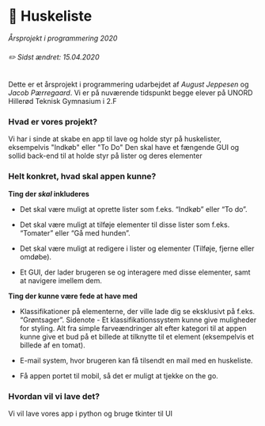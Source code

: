 # :page_with_curl: Huskeliste

*Årsprojekt i programmering 2020*
###### :pencil2: Sidst ændret: 15.04.2020

Dette er et årsprojekt i programmering udarbejdet af _August Jeppesen_ og _Jacob Pærregaard_.
Vi er på nuværende tidspunkt begge elever på UNORD Hillerød Teknisk Gymnasium i 2.F

### Hvad er vores projekt?
Vi har i sinde at skabe en app til lave og holde styr på huskelister, eksempelvis "Indkøb" eller "To Do"
Den skal have et fængende GUI og sollid back-end til at holde styr på lister og deres elementer

### Helt konkret, hvad skal appen kunne?

  **Ting der _skal_ inkluderes**
  
  - Det skal være muligt at oprette lister som f.eks. “Indkøb” eller “To do”.

  - Det skal være muligt at tilføje elementer til disse lister som f.eks. “Tomater” eller “Gå med hunden”.

  - Det skal være muligt at redigere i lister og elementer (Tilføje, fjerne eller omdøbe).

  - Et GUI, der lader brugeren se og interagere med disse elementer, samt at navigere imellem dem.


  **Ting der kunne være fede at have med**
  - Klassifikationer på elementerne, der ville lade dig se eksklusivt på f.eks. “Grøntsager”.
  Sidenote - Et klassifikationssystem kunne give muligheder for styling.
  Alt fra simple farveændringer alt efter kategori til at appen kunne give et bud på et billede
  at tilknytte til et element (eksempelvis et billede af en tomat).

  - E-mail system, hvor brugeren kan få tilsendt en mail med en huskeliste.

  - Få appen portet til mobil, så det er muligt at tjekke on the go.

### Hvordan vil vi lave det?
Vi vil lave vores app i python og bruge tkinter til UI
